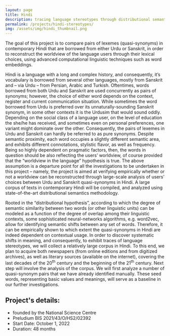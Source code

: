 ```yaml
---
layout: page
title: Hindi
description: tracing language stereotypes through distributional semantics
permalink: /projects/hindi-stereotypes/
img: /assets/img/hindi_thumbnail.png
---
```


The goal of this project is to compare pairs of lexemes (quasi-synonyms) in contemporary Hindi that are borrowed from either Urdu or Sanskrit, in order to reconstruct the worldview of the language users through their lexical choices, using advanced computational linguistic techniques such as word embeddings.

Hindi is a language with a long and complex history, and consequently, it’s vocabulary is borrowed from several other languages, mostly from Sanskrit and – via Urdu – from Persian, Arabic and Turkish. Oftentimes, words borrowed from both Urdu and Sanskrit are used concurrently as pairs of synonyms; however, the choice of either word depends on the context, register and current communication situation. While sometimes the word borrowed from Urdu is preferred over its unnaturally-sounding Sanskrit synonym, in some other contexts it is the Urdusim that would sound oddly. Depending on the social class of a language user, on the level of education the she/he has received, and sometimes even on personal preferences, one variant might dominate over the other. Consequently, the pairs of lexemes in Urdu and Sanskrit can hardly be referred to as pure synonyms. Despite semantic proximity, each word occupies a slightly different semantic area, and exhibits different connotations, stylistic flavor, as well as frequency. Being so highly dependent on pragmatic factors, then, the words in question should be also reflecting the users’ worldview, of course provided that the “worldview in the language” hypothesis is true. The above assumption is a departure point for all the investigations to be undertaken in this project – namely, the project is aimed at verifying empirically whether or not a worldview can be reconstructed through large-scale analysis of users’ choices between Urdu and Sanskrit quasi-synonyms in Hindi. A large corpus of texts in contemporary Hindi will be compiled, and analyzed using state-of-the-art distributional semantics methodology.

Rooted in the “distributional hypothesis”, according to which the degree of semantic similarity between two words (or other linguistic units) can be modeled as a function of the degree of overlap among their linguistic contexts, some sophisticated neural-networks algorithms, e.g. word2vec, allow for identifying semantic shifts between any set of words. Therefore, it can be empirically shown to which extent the quasi-synonyms in Hindi are indeed dependent on contextual usage. In order to discover systematic shifts in meaning, and consequently, to exhibit traces of language stereotypes, we will collect a relatively large corpus in Hindi. To this end, we plan to acquire both newspapers (from online editions and from digitized archives), as well as literary sources (available on the internet), covering the last decades of the 20<sup>th</sup> century and the beginning of the 21<sup>th</sup> century. Next step will involve the analysis of the corpus. We will first analyze a number of quasi-synonym pairs that we have already identified manually. These seed words, representing basic values and meanings, will serve as a baseline in our further investigations.

## Project's details:

* founded by the National Science Centre
* Preludium BIS 2021/43/O/HS2/02392
* Start Date: October 1, 2022
* Duration: 48 months


